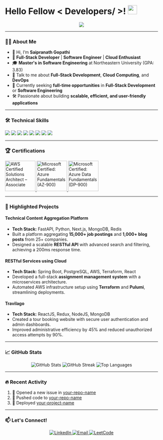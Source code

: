 <h1> Hello Fellow < Developers/ >! <img src="https://raw.githubusercontent.com/MartinHeinz/MartinHeinz/master/wave.gif" width="30px"> </h1>

<p align="center">
  <a href="https://github.com/DenverCoder1/readme-typing-svg">
    <img src="https://readme-typing-svg.herokuapp.com?font=IBM+Plex+Sans&color=00FF00&size=25&lines=Welcome+to+my+GitHub+Profile!;I'm+a+Full-Stack+Developer;I'm+a+Cloud+Enthusiast;I+Love+Building+Scalable+Applications!">
  </a>
</p>

---

### 👨‍💻 **About Me**
- 👋 Hi, I’m **Saipranath Gopathi**  
- 💼 **Full-Stack Developer** | **Software Engineer** | **Cloud Enthusiast**  
- 🎓 **Master's in Software Engineering** at Northeastern University (GPA: 3.83)  
- 💬 Talk to me about **Full-Stack Development**, **Cloud Computing**, and **DevOps**  
- 🌟 Currently seeking **full-time opportunities** in **Full-Stack Development** or **Software Engineering**  
- 🛠️ Passionate about building **scalable, efficient, and user-friendly applications**  

---

### 🛠️ **Technical Skills**
<p align="left">
  <img src="https://img.shields.io/badge/Java-ED8B00?style=for-the-badge&logo=java&logoColor=white" />
  <img src="https://img.shields.io/badge/Python-3776AB?style=for-the-badge&logo=python&logoColor=white" />
  <img src="https://img.shields.io/badge/JavaScript-F7DF1E?style=for-the-badge&logo=javascript&logoColor=black" />
  <img src="https://img.shields.io/badge/React-61DAFB?style=for-the-badge&logo=react&logoColor=black" />
  <img src="https://img.shields.io/badge/Node.js-339933?style=for-the-badge&logo=nodedotjs&logoColor=white" />
  <img src="https://img.shields.io/badge/AWS-FF9900?style=for-the-badge&logo=amazonaws&logoColor=white" />
  <img src="https://img.shields.io/badge/Docker-2496ED?style=for-the-badge&logo=docker&logoColor=white" />
  <img src="https://img.shields.io/badge/Terraform-623CE4?style=for-the-badge&logo=terraform&logoColor=white" />
</p>

---

### 🏆 **Certifications**
<p align="left">
  <a href="https://www.credly.com/badges/71cb6a89-9d1a-4f82-9364-72a300d9729c" target="_blank">
    <img alt="AWS Certified Solutions Architect – Associate" src="https://images.credly.com/size/110x110/images/0e284c3f-5164-4b21-8660-0d84737941bc/image.png" style="width:100px;height:100px;">
  </a>
  <a href="https://www.credly.com/badges/4bead9bd-b209-4079-9d50-4eb2a8b92503" target="_blank">
    <img alt="Microsoft Certified: Azure Fundamentals (AZ-900)" src="https://images.credly.com/size/110x110/images/be8fcaeb-c769-4858-b567-ffaaa73ce8cf/image.png" style="width:100px;height:100px;">
  </a>
  <a href="https://www.credly.com/badges/8c7786a3-c337-4f99-9b7b-1e95b2f84d5a" target="_blank">
    <img alt="Microsoft Certified: Azure Data Fundamentals (DP-900)" src="https://images.credly.com/size/680x680/images/70eb1e3f-d4de-4377-a062-b20fb29594ea/azure-data-fundamentals-600x600.png" style="width:100px;height:100px;">
  </a>
</p>

---

### 🌟 **Highlighted Projects**
#### **Technical Content Aggregation Platform**
- **Tech Stack:** FastAPI, Python, Next.js, MongoDB, Redis  
- Built a platform aggregating **15,000+ job postings** and **1,000+ blog posts** from 25+ companies.  
- Designed a scalable **RESTful API** with advanced search and filtering, achieving a 200ms response time.  

#### **RESTful Services using Cloud**
- **Tech Stack:** Spring Boot, PostgreSQL, AWS, Terraform, React  
- Developed a full-stack **assignment management system** with a microservices architecture.  
- Automated AWS infrastructure setup using **Terraform** and **Pulumi**, streamlining deployments.  

#### **Travilago**
- **Tech Stack:** ReactJS, Redux, NodeJS, MongoDB  
- Created a tour booking website with secure user authentication and admin dashboards.  
- Improved administrative efficiency by 45% and reduced unauthorized access attempts by 90%.

---

### 📈 **GitHub Stats**
<p align="center">
  <img src="https://github-readme-stats.vercel.app/api?username=Saipranath&show_icons=true&theme=radical" alt="GitHub Stats" />
  <img src="https://github-readme-streak-stats.herokuapp.com/?user=Saipranath&theme=radical" alt="GitHub Streak" />
  <img src="https://github-readme-stats.vercel.app/api/top-langs/?username=Saipranath&layout=compact&theme=radical" alt="Top Languages" />
</p>

---

### 🔥 **Recent Activity**
<!--START_SECTION:activity-->
1. 🎉 Opened a new issue in [your-repo-name](https://github.com/Saipranath/your-repo-name)
2. 💪 Pushed code to [your-repo-name](https://github.com/Saipranath/your-repo-name)
3. 🚀 Deployed [your-project-name](https://yourprojectlink.com)
<!--END_SECTION:activity-->

---

### 📫 **Let's Connect!**
<p align="center">
  <a href="https://www.linkedin.com/in/saipranath-gopathi" target="_blank">
    <img alt="LinkedIn" src="https://img.shields.io/badge/LinkedIn-0077B5?style=for-the-badge&logo=linkedin&logoColor=white">
  </a>
  <a href="mailto:gopathi.s@northeastern.edu" target="_blank">
    <img alt="Email" src="https://img.shields.io/badge/Email-D14836?style=for-the-badge&logo=gmail&logoColor=white">
  </a>
  <a href="https://leetcode.com/Saipranath/" target="_blank">
    <img alt="LeetCode" src="https://img.shields.io/badge/LeetCode-FFA116?style=for-the-badge&logo=leetcode&logoColor=black">
  </a>
</p>
